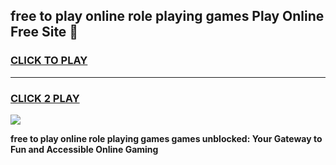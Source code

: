 
## free to play online role playing games Play Online Free Site 👋
<h3>
<a href="https://download.freeplayer.one?title=free_to_play_online_role_playing_games&ref=21F">CLICK TO PLAY</a></h3>
<hr>

<h3>
<a href="https://download.freeplayer.one?title=free_to_play_online_role_playing_games&ref=21F">CLICK 2 PLAY</a>
  
</h3>

<a href="https://download.freeplayer.one?title=free_to_play_online_role_playing_games&ref=21F"><img src="https://cdnb.artstation.com/p/assets/images/images/032/539/853/original/anto-thomas-button-gif.gif"></a>


**free to play online role playing games games unblocked: Your Gateway to Fun and Accessible Online Gaming**
